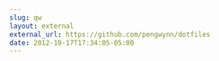 ```yaml
---
slug: qw
layout: external
external_url: https://github.com/pengwynn/dotfiles
date: 2012-10-17T17:34:05-05:00
---
```

